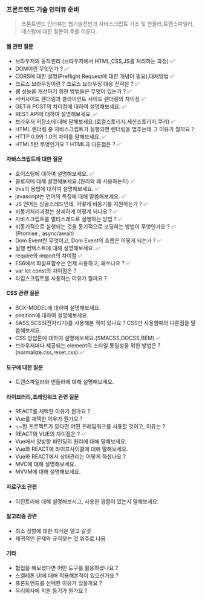 ### 프론트엔드 기술 인터뷰 준비

> 프론트엔드 인터뷰는 웹기술전반과 자바스크립트 기초 및 번들러,트랜스파일러,테스팅에 대한 질문이 주를 이룬다. 

#### 웹 관련 질문 

- 브라우저의 동작원리 (브라우저에서 HTML,CSS,JS를 처리하는 과정) ✅
- DOM이란 무엇인가 ? ✅
- CORS에 대한 설명(Preflight Request에 대한 개념이 필요),대처방법 ✅
- 크로스 브라우징이란 ? 크로스 브라우징 대응 전략은 ? ✅
- 웹 성능을 개선하기 위한 방법들은 무엇이 있는가 ? ✅
- 서버사이드 렌더링과 클라이언트 사이드 렌더링의 차이점 ✅
- GET과 POST의 차이점에 대하여 설명해보세요. ✅
- REST API에 대하여 설명해보세요. ✅
- 브라우저 저장소에 대해 말해보세요.(로컬스토리지,세션스토리지,쿠키) ✅
- HTML 렌더링 중 자바스크립트가 실행되면 렌더링을 멈추는데 그 이유가 뭘까요 ?
- HTTP 0.9와 1.0의 차이를 말해보세요. ✅
- HTML5란 무엇인가요 ? HTML과 다른점은 ? ✅

#### 자바스크립트에 대한 질문
- 호이스팅에 대하여 설명해보세요. ✅
- 클로저에 대해 설명해보세요.(원리와 왜 사용하는지) ✅
- this의 용법에 대하여 설명해보세요. ✅
- javascript는 언어의 특징에 대해 말씀해보세요. ✅
- JS 언어는 싱글스레드인데, 어떻게 비동기를 지원하는가 ? ✅
- 비동기처리과정는 상세하게 어떻게 되나요 ? ✅
- 자바스크립트를 멀티스레드로 실행하는 방법 ? ✅
- 비동기적으로 실행되는 것을 동기적으로 코딩하는 방법이 무엇인가요 ? ✅
(Promise , async/await)
- Dom Event란 무엇이고, Dom Event의 흐름은 어떻게 되는가 ? ✅
- 실행 컨텍스트에 대해 설명해보세요. ✅
- require와 import의 차이점 ✅
- ES6에서 화살표함수는 언제 사용하고, 왜쓰나요 ? ✅
- var let const의 차이점은 ?
- 타입스크립트를 사용하는 이유가 뭘까요 ?

#### CSS 관련 질문
- BOX-MODEL에 대하여 설명해보세요.
- position에 대하여 설명해보세요.
- SASS,SCSS(전처리기)를 사용해본 적이 있나요 ? CSS만 사용할때와 다른점을 말씀해보세요.
- CSS 방법론에 대하여 설명해보세요.(SMACSS,OOCSS,BEM) ✅
- 브라우저마다 제공되는 element의 스타일 통일성을 위한 방법은 ? (normalize.css,reset.css) ✅

#### 도구에 대한 질문
- 트랜스파일러와 번들러에 대해 설명해보세요.


#### 라이브러리,프레임워크 관련 질문
- REACT를 채택한 이유가 뭔가요 ?
- Vue를 채택한 이유가 뭔가요 ?
- ~~한 프로젝트가 있다면 어떤 프레임워크를 사용할 것이고, 이유는 ?
- REACT와 VUE의 차이점은 ? ✅
- Vue에서 양방향 바인딩의 원리에 대해 말해보세요.
- Vue와 REACT에 라이프사이클에 대해 말해보세요.
- Vue와 REACT에서 상태관리는 어떻게 하셨나요 ?
- MVC에 대해 설명해보세요.
- MVVM에 대해 설명해보세요.

#### 자료구조 관련
- 이진트리에 대해 설명해보시고, 사용한 경험이 있는지 말해보세요.

#### 알고리즘 관련
- 최소 정렬에 대한 지식은 알고 갈것
- 재귀적인 문제와 규칙찾는 것 위주로 나옴

#### 기타
- 협업을 해보셨다면 어떤 도구를 활용하셨나요 ?
- 스켈레톤 UI에 대해 적용해본적이 있으신가요 ?
- 프론트엔드를 선택한 이유가 있을까요 ?
- 우리회사에 지원 동기가 뭔가요 ?